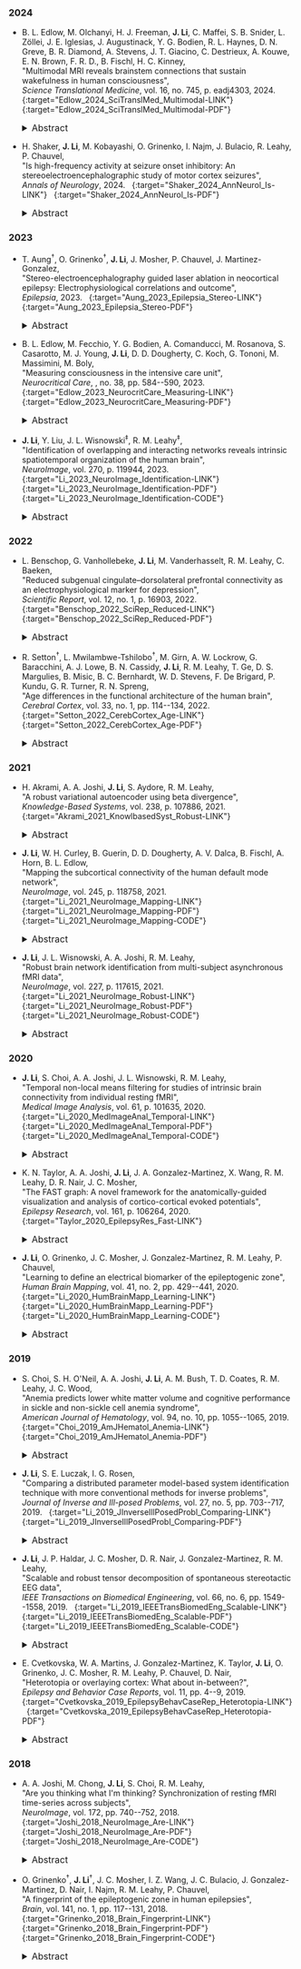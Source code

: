 ### 2024

* B. L. Edlow, M. Olchanyi, H. J. Freeman, **J. Li**, C. Maffei, S. B. Snider, L. Zöllei, J. E. Iglesias, J. Augustinack, Y. G. Bodien, R. L. Haynes, D. N. Greve, B. R. Diamond, A. Stevens, J. T. Giacino, C. Destrieux, A. Kouwe, E. N. Brown, F. R. D., B. Fischl, H. C. Kinney,  
"Multimodal MRI reveals brainstem connections that sustain wakefulness in human consciousness",  
*Science Translational Medicine*, vol. 16, no. 745, p. eadj4303, 2024.  &nbsp; [<i class="fa fa-link"></i>](https://doi.org/10.1126/scitranslmed.adj4303){:target="Edlow_2024_SciTranslMed_Multimodal-LINK"} &nbsp; [<i class="fa fa-file-pdf-o"></i>](/files/pdf/Edlow_2024_SciTranslMed_Multimodal.pdf){:target="Edlow_2024_SciTranslMed_Multimodal-PDF"} &nbsp; [<i class="fa fa-quote-right"></i>](/files/bib/Edlow_2024_SciTranslMed_Multimodal.bib)  
  <details>
    <summary style="font-size:16px">Abstract</summary>
      <p style="margin-left: 20px; text-align: justify; font-size:16px">
      Consciousness is composed of arousal (i.e., wakefulness) and awareness. Substantial progress has been made in mapping the cortical networks that underlie awareness in the human brain, but knowledge about the subcortical networks that sustain arousal in humans is incomplete. Here, we aimed to map the connectivity of a proposed subcortical arousal network that sustains wakefulness in the human brain, analogous to the cortical default mode network (DMN) that has been shown to contribute to awareness. We integrated data from ex vivo diffusion magnetic resonance imaging (MRI) of three human brains, obtained at autopsy from neurologically normal individuals, with immunohistochemical staining of subcortical brain sections. We identified nodes of the proposed default ascending arousal network (dAAN) in the brainstem, hypothalamus, thalamus, and basal forebrain. Deterministic and probabilistic tractography analyses of the ex vivo diffusion MRI data revealed projection, association, and commissural pathways linking dAAN nodes with one another and with DMN nodes. Complementary analyses of in vivo 7-tesla resting-state functional MRI data from the Human Connectome Project identified the dopaminergic ventral tegmental area in the midbrain as a widely connected hub node at the nexus of the subcortical arousal and cortical awareness networks. Our network-based autopsy methods and connectivity data provide a putative neuroanatomic architecture for the integration of arousal and awareness in human consciousness.
      </p>
  </details>

* H. Shaker, **J. Li**, M. Kobayashi, O. Grinenko, I. Najm, J. Bulacio, R. Leahy, P. Chauvel,  
"Is high-frequency activity at seizure onset inhibitory: An stereoelectroencephalographic study of motor cortex seizures",  
*Annals of Neurology*, 2024.  &nbsp; [<i class="fa fa-link"></i>](https://doi.org/10.1002/ana.26883){:target="Shaker_2024_AnnNeurol_Is-LINK"} &nbsp; [<i class="fa fa-file-pdf-o"></i>](/files/pdf/Shaker_2024_AnnNeurol_Is.pdf){:target="Shaker_2024_AnnNeurol_Is-PDF"} &nbsp; [<i class="fa fa-quote-right"></i>](/files/bib/Shaker_2024_AnnNeurol_Is.bib)  
  <details>
    <summary style="font-size:16px">Abstract</summary>
      <p style="margin-left: 20px; text-align: justify; font-size:16px">
      Objective: In the era of stereoelectroencephalography (SEEG), many studies have been devoted to understanding the role of interictal high-frequency oscillations. High-frequency activity (HFA) at seizure onset has been identified as a marker of epileptogenic zone. We address the physiological significance of ictal HFAs and their relation to clinical semiology. Methods: We retrospectively identified patients with pure focal primary motor epilepsy. We selected only patients in whom SEEG electrodes were optimally placed in the motor cortex as confirmed by electrical stimulation. Based on these narrow inclusion criteria, we extensively studied 5 patients (3 males and 2 females, mean age = 22.4 years) using time-frequency analysis and time correlation with motor signs onset. Results: A total of 157 analyzable seizures were recorded in 5 subjects. The first 2 subjects had tonic or clonic semiology with rare secondary generalization. Subject 3 had atonic onset followed by clonic hand/arm flexion. Subject 4 had clusters of tonic and atonic facial movements. Subject 5 had upper extremity tonic movements. The median frequency of the fast activity extracted from the Epileptogenic Zone Fingerprint pipeline in the first 4 subjects was 76 Hz (interquartile range = 21.9 Hz). Positive motor signs did not occur concomitantly with high gamma activity developing in the motor cortex. Motor signs began at the end of HFAs. Interpretation: This study supports the hypothesis of an inhibitory effect of ictal HFAs. The frequency range in the gamma band was associated with the direction of the clinical output effect. Changes from inhibitory to excitatory effect occurred when discharge frequency dropped to low gamma or beta.
      </p>
  </details>

### 2023

* T. Aung<sup>&dagger;</sup>, O. Grinenko<sup>&dagger;</sup>, **J. Li**, J. Mosher, P. Chauvel, J. Martinez-Gonzalez,  
"Stereo-electroencephalography guided laser ablation in neocortical epilepsy: Electrophysiological correlations and outcome",  
*Epilepsia*, 2023.  &nbsp; [<i class="fa fa-link"></i>](https://doi.org/10.1111/epi.17739){:target="Aung_2023_Epilepsia_Stereo-LINK"} &nbsp; [<i class="fa fa-file-pdf-o"></i>](/files/pdf/Aung_2023_Epilepsia_Stereo.pdf){:target="Aung_2023_Epilepsia_Stereo-PDF"} &nbsp; [<i class="fa fa-quote-right"></i>](/files/bib/Aung_2023_Epilepsia_Stereo.bib)  
  <details>
    <summary style="font-size:16px">Abstract</summary>
      <p style="margin-left: 20px; text-align: justify; font-size:16px">
      Objective: We aim to study the correlation between seizure outcomes in patients with drug-resistant epilepsy (DRE) who underwent laser interstitial thermal therapy (LITT) and stereo-electroencephalographic (SEEG) electrophysiologic patterns with respect to the extent of laser ablation. Methods: We retrospectively analyzed 16 consecutive DRE patients who underwent LITT. A seizure onset zone (SOZ) was obtained from multidisciplinary patient management conferences and again was confirmed independently by two epileptologists based on conventional analysis. SOZ were retrospectively divided into localized, lobar and multilobar, and nonlocalized onset types. A posteriori predicted epileptogenic zone (PEZ) was identified using the previously developed “EZ fingerprint” pipeline. The completeness of the SOZ and PEZ ablation was compared and correlated with the duration of seizure freedom (SF). Results: Out of 16 patients, 11 had a posteriori-identified PEZ. Three patients underwent complete ablation of SOZ with curative intent, and the other 13 with palliative intent. Out of three patients with complete ablation of the SOZ, two had concordant PEZ and SOZ and achieved 40- and 46-month SF without seizure recurrence. The remaining patient, without any PEZ identified, had seizure recurrence within one month. Six out of 13 patients with partial ablation of the SOZ and PEZ achieved a mean SF of 19.8 months (range: 1 to 44) with subsequent seizure recurrence. The remaining seven patients had partial ablation of the SOZ without the PEZ identified or ablation outside the PEZ with seizure recurrence within one to two months, except one patient who had 40 months SF after ablation of periventricular heterotopia. Significance: Only complete ablation of the well-restricted SOZ concordant with the PEZ was associated with long-term SF, whereas partial ablation of the PEZ might lead to SF with eventual seizure recurrence. Failure to identify PEZ and ablation limited to the SOZ often led to one to two months of SF.
      </p>
  </details>

* B. L. Edlow, M. Fecchio, Y. G. Bodien, A. Comanducci, M. Rosanova, S. Casarotto, M. J. Young, **J. Li**, D. D. Dougherty, C. Koch, G. Tononi, M. Massimini, M. Boly,  
"Measuring consciousness in the intensive care unit",  
*Neurocritical Care*, , no. 38, pp. 584--590, 2023.  &nbsp; [<i class="fa fa-link"></i>](https://doi.org/10.1007/s12028-023-01706-4){:target="Edlow_2023_NeurocritCare_Measuring-LINK"} &nbsp; [<i class="fa fa-file-pdf-o"></i>](/files/pdf/Edlow_2023_NeurocritCare_Measuring.pdf){:target="Edlow_2023_NeurocritCare_Measuring-PDF"} &nbsp; [<i class="fa fa-quote-right"></i>](/files/bib/Edlow_2023_NeurocritCare_Measuring.bib)  
  <details>
    <summary style="font-size:16px">Abstract</summary>
      <p style="margin-left: 20px; text-align: justify; font-size:16px">
      Early reemergence of consciousness predicts long-term functional recovery for patients with severe brain injuries. However, tools to reliably detect consciousness in the intensive care unit (ICU) are lacking. Transcranial magnetic stimulation-electroencephalography has the potential to detect consciousness in the ICU, predict recovery, and prevent premature withdrawal of life-sustaining therapy.
      </p>
  </details>

* **J. Li**, Y. Liu, J. L. Wisnowski<sup>&Dagger;</sup>, R. M. Leahy<sup>&Dagger;</sup>,  
"Identification of overlapping and interacting networks reveals intrinsic spatiotemporal organization of the human brain",  
*NeuroImage*, vol. 270, p. 119944, 2023.  &nbsp; [<i class="fa fa-link"></i>](https://doi.org/10.1016/j.neuroimage.2023.119944){:target="Li_2023_NeuroImage_Identification-LINK"} &nbsp; [<i class="fa fa-file-pdf-o"></i>](/files/pdf/Li_2023_NeuroImage_Identification.pdf){:target="Li_2023_NeuroImage_Identification-PDF"} &nbsp; [<i class="fa fa-code"></i>](/software/NASCAR/nascar_main){:target="Li_2023_NeuroImage_Identification-CODE"} &nbsp; [<i class="fa fa-quote-right"></i>](/files/bib/Li_2023_NeuroImage_Identification.bib)  
  <details>
    <summary style="font-size:16px">Abstract &nbsp; <i class="fa fa-video-camera"></i></summary>
      <p style="margin-left: 20px; text-align: justify; font-size:16px">
      The human brain is a complex network that exhibits dynamic fluctuations in activity across space and time. Depending on the analysis method, canonical brain networks identified from resting-state fMRI (rs-fMRI) are typically constrained to be either orthogonal or statistically independent in their spatial and/or temporal domains. We avoid imposing these potentially unnatural constraints through the combination of a temporal synchronization process ("BrainSync") and a three-way tensor decomposition method ("NASCAR") to jointly analyze rs-fMRI data from multiple subjects. The resulting set of interacting networks comprises minimally constrained spatiotemporal distributions, each representing one component of functionally coherent activity across the brain. We show that these networks can be clustered into six distinct functional categories and naturally form a representative functional network atlas for a healthy population. This functional network atlas could help explore group and individual differences in neurocognitive function, as we demonstrate in the context of ADHD and IQ prediction.
      </p>
      <div class ="responsive-video-container"><iframe src="https://www.youtube.com/embed/rQb6juWDmnI" width="560" height="315" frameborder="0" allowfullscreen allow="accelerometer; autoplay; encrypted-media; gyroscope; picture-in-picture"></iframe></div>
  </details>

### 2022

* L. Benschop, G. Vanhollebeke, **J. Li**, M. Vanderhasselt, R. M. Leahy, C. Baeken,  
"Reduced subgenual cingulate–dorsolateral prefrontal connectivity as an electrophysiological marker for depression",  
*Scientific Report*, vol. 12, no. 1, p. 16903, 2022.  &nbsp; [<i class="fa fa-link"></i>](https://doi.org/10.1038/s41598-022-20274-9){:target="Benschop_2022_SciRep_Reduced-LINK"} &nbsp; [<i class="fa fa-file-pdf-o"></i>](/files/pdf/Benschop_2022_SciRep_Reduced.pdf){:target="Benschop_2022_SciRep_Reduced-PDF"} &nbsp; [<i class="fa fa-quote-right"></i>](/files/bib/Benschop_2022_SciRep_Reduced.bib)  
  <details>
    <summary style="font-size:16px">Abstract</summary>
      <p style="margin-left: 20px; text-align: justify; font-size:16px">
      Major Depressive Disorder (MDD) is a widespread mental illness that causes considerable suffering, and neuroimaging studies are trying to reduce this burden by developing biomarkers that can facilitate detection. Prior fMRI- and neurostimulation studies suggest that aberrant subgenual Anterior Cingulate (sgACC)—dorsolateral Prefrontal Cortex (DLPFC) functional connectivity is consistently present within MDD. Combining the need for reliable depression markers with the electroencephalogram’s (EEG) high clinical utility, we investigated whether aberrant EEG sgACC–DLPFC functional connectivity could serve as a marker for depression. Source-space Amplitude Envelope Correlations (AEC) of 20 MDD patients and 20 matched controls were contrasted using non-parametric permutation tests. In addition, extracted AEC values were used to (a) correlate with characteristics of depression and (b) train a Support Vector Machine (SVM) to determine sgACC–DLPFC connectivity’s discriminative power. FDR-thresholded statistical maps showed reduced sgACC–DLPFC AEC connectivity in MDD patients relative to controls. This diminished AEC connectivity is located in the beta-1 (13–17 Hz) band and is associated with patients’ lifetime number of depressive episodes. Using extracted sgACC–DLPFC AEC values, the SVM achieved a classification accuracy of 84.6% (80% sensitivity and 89.5% specificity) indicating that EEG sgACC–DLPFC connectivity has promise as a biomarker for MDD.
      </p>
  </details>

* R. Setton<sup>&dagger;</sup>, L. Mwilambwe-Tshilobo<sup>&dagger;</sup>, M. Girn, A. W. Lockrow, G. Baracchini, A. J. Lowe, B. N. Cassidy, **J. Li**, R. M. Leahy, T. Ge, D. S. Margulies, B. Misic, B. C. Bernhardt, W. D. Stevens, F. De Brigard, P. Kundu, G. R. Turner, R. N. Spreng,  
"Age differences in the functional architecture of the human brain",  
*Cerebral Cortex*, vol. 33, no. 1, pp. 114--134, 2022.  &nbsp; [<i class="fa fa-link"></i>](https://doi.org/10.1093/cercor/bhac056){:target="Setton_2022_CerebCortex_Age-LINK"} &nbsp; [<i class="fa fa-file-pdf-o"></i>](/files/pdf/Setton_2022_CerebCortex_Age.pdf){:target="Setton_2022_CerebCortex_Age-PDF"} &nbsp; [<i class="fa fa-quote-right"></i>](/files/bib/Setton_2022_CerebCortex_Age.bib)  
  <details>
    <summary style="font-size:16px">Abstract</summary>
      <p style="margin-left: 20px; text-align: justify; font-size:16px">
      The intrinsic functional organization of the brain changes into older adulthood. Age differences are observed at multiple spatial scales, from global reductions in modularity and segregation of distributed brain systems, to network-specific patterns of dedifferentiation. Whether dedifferentiation reflects an inevitable, global shift in brain function with age, circumscribed, experience-dependent changes, or both, is uncertain. We employed a multimethod strategy to interrogate dedifferentiation at multiple spatial scales. Multi-echo (ME) resting-state fMRI was collected in younger (n=181) and older (n=120) healthy adults. Cortical parcellation sensitive to individual variation was implemented for precision functional mapping of each participant while preserving group-level parcel and network labels. ME-fMRI processing and gradient mapping identified global and macroscale network differences. Multivariate functional connectivity methods tested for microscale, edge-level differences. Older adults had lower BOLD signal dimensionality, consistent with global network dedifferentiation. Gradients were largely age-invariant. Edge-level analyses revealed discrete, network-specific dedifferentiation patterns in older adults. Visual and somatosensory regions were more integrated within the functional connectome; default and frontoparietal control network regions showed greater connectivity; and the dorsal attention network was more integrated with heteromodal regions. These findings highlight the importance of multiscale, multimethod approaches to characterize the architecture of functional brain aging.
      </p>
  </details>

### 2021

* H. Akrami, A. A. Joshi, **J. Li**, S. Aydore, R. M. Leahy,  
"A robust variational autoencoder using beta divergence",  
*Knowledge-Based Systems*, vol. 238, p. 107886, 2021.  &nbsp; [<i class="fa fa-link"></i>](https://doi.org/10.1016/j.knosys.2021.107886){:target="Akrami_2021_KnowlbasedSyst_Robust-LINK"} &nbsp; [<i class="fa fa-quote-right"></i>](/files/bib/Akrami_2021_KnowlbasedSyst_Robust.bib)  
  <details>
    <summary style="font-size:16px">Abstract</summary>
      <p style="margin-left: 20px; text-align: justify; font-size:16px">
      The presence of outliers can severely degrade learned representations and performance of deep learning methods and hence disproportionately affect the training process, leading to incorrect conclusions about the data. For example, anomaly detection using deep generative models is typically only possible when similar anomalies (or outliers) are not present in the training data. Here we focus on variational autoencoders (VAEs). While the VAE is a popular framework for anomaly detection tasks, we observe that the VAE is unable to detect outliers when the training data contains anomalies that have the same distribution as those in test data. In this paper we focus on robustness to outliers in training data in VAE settings using concepts from robust statistics. We propose a variational lower bound that leads to a robust VAE model that has the same computational complexity as the standard VAE and contains a single automatically-adjusted tuning parameter to control the degree of robustness. We present mathematical formulations for robust variational autoencoders (RVAEs) for Bernoulli, Gaussian and categorical variables. The RVAE model is based on beta-divergence rather than the standard Kullback–Leibler (KL) divergence. We demonstrate the performance of our proposed beta-divergence based autoencoder for a variety of image and categorical datasets showing improved robustness to outliers both qualitatively and quantitatively. We also illustrate the use of our robust VAE for detection of lesions in brain images, formulated as an anomaly detection task. Finally, we suggest a method to tune the hyperparameter of RVAE which makes our model completely unsupervised.
      </p>
  </details>

* **J. Li**, W. H. Curley, B. Guerin, D. D. Dougherty, A. V. Dalca, B. Fischl, A. Horn, B. L. Edlow,  
"Mapping the subcortical connectivity of the human default mode network",  
*NeuroImage*, vol. 245, p. 118758, 2021.  &nbsp; [<i class="fa fa-link"></i>](https://doi.org/10.1016/j.neuroimage.2021.118758){:target="Li_2021_NeuroImage_Mapping-LINK"} &nbsp; [<i class="fa fa-file-pdf-o"></i>](/files/pdf/Li_2021_NeuroImage_Mapping.pdf){:target="Li_2021_NeuroImage_Mapping-PDF"} &nbsp; [<i class="fa fa-code"></i>](https://github.com/ComaRecoveryLab/Subcortical_DMN_Functional_Connectivity){:target="Li_2021_NeuroImage_Mapping-CODE"} &nbsp; [<i class="fa fa-quote-right"></i>](/files/bib/Li_2021_NeuroImage_Mapping.bib)  
  <details>
    <summary style="font-size:16px">Abstract &nbsp; <i class="fa fa-video-camera"></i></summary>
      <p style="margin-left: 20px; text-align: justify; font-size:16px">
      The default mode network (DMN) mediates self-awareness and introspection, core components of human consciousness. Therapies to restore consciousness in patients with severe brain injuries have historically targeted subcortical sites in the brainstem, thalamus, hypothalamus, basal forebrain, and basal ganglia, with the goal of reactivating cortical DMN nodes. However, the subcortical connectivity of the DMN has not been fully mapped and optimal subcortical targets for therapeutic neuromodulation of consciousness have not been identified. In this work, we created a comprehensive map of DMN subcortical connectivity by combining high-resolution functional and structural datasets with advanced signal processing methods. We analyzed 7 Tesla resting-state functional MRI (rs-fMRI) data from 168 healthy volunteers acquired in the Human Connectome Project. The rs-fMRI blood-oxygen-level-dependent (BOLD) data were temporally synchronized across subjects using the BrainSync algorithm. Cortical and subcortical DMN nodes were jointly analyzed and identified at the group level by applying a novel Nadam-Accelerated SCAlable and Robust (NASCAR) tensor decomposition method to the synchronized dataset. The subcortical connectivity map was then overlaid on a 7 Tesla 100 micron ex vivo MRI dataset for neuroanatomic analysis using automated segmentation of nuclei within the brainstem, thalamus, hypothalamus, basal forebrain, and basal ganglia. We further compared the NASCAR subcortical connectivity map with its counterpart generated from canonical seed-based correlation analyses. The NASCAR method revealed that BOLD signal in the central lateral nucleus of the thalamus and ventral tegmental area of the midbrain is strongly correlated with that of the DMN. In an exploratory analysis, additional subcortical sites in the median and dorsal raphe, lateral hypothalamus, and caudate nuclei were correlated with the cortical DMN. We also found that the putamen and globus pallidus are negatively correlated (i.e., anti-correlated) with the DMN, providing rs-fMRI evidence for the mesocircuit hypothesis of human consciousness, whereby a striatopallidal feedback system modulates anterior forebrain function via disinhibition of the central thalamus. Seed-based analyses yielded similar subcortical DMN connectivity, but the NASCAR result showed stronger contrast and better spatial alignment with dopamine immunostaining data. The DMN subcortical connectivity map identified here advances understanding of the subcortical regions that contribute to human consciousness and can be used to inform the selection of therapeutic targets in clinical trials for patients with disorders of consciousness.
      </p>
      <div class ="responsive-video-container"><iframe src="https://www.youtube.com/embed/KAqgkecEuVs" width="560" height="315" frameborder="0" allowfullscreen allow="accelerometer; autoplay; encrypted-media; gyroscope; picture-in-picture"></iframe></div>
  </details>

* **J. Li**, J. L. Wisnowski, A. A. Joshi, R. M. Leahy,  
"Robust brain network identification from multi-subject asynchronous fMRI data",  
*NeuroImage*, vol. 227, p. 117615, 2021.  &nbsp; [<i class="fa fa-link"></i>](https://doi.org/10.1016/j.neuroimage.2020.117615){:target="Li_2021_NeuroImage_Robust-LINK"} &nbsp; [<i class="fa fa-file-pdf-o"></i>](/files/pdf/Li_2021_NeuroImage_Robust.pdf){:target="Li_2021_NeuroImage_Robust-PDF"} &nbsp; [<i class="fa fa-code"></i>](/software/NASCAR/nascar_main){:target="Li_2021_NeuroImage_Robust-CODE"} &nbsp; [<i class="fa fa-quote-right"></i>](/files/bib/Li_2021_NeuroImage_Robust.bib)  
  <details>
    <summary style="font-size:16px">Abstract</summary>
      <p style="margin-left: 20px; text-align: justify; font-size:16px">
      We describe a novel method for robust identification of common brain networks and their corresponding temporal dynamics across subjects from asynchronous functional MRI (fMRI) using tensor decomposition. We first temporally align asynchronous fMRI data using the orthogonal BrainSync transform, allowing us to study common brain networks across sessions and subjects. We then map the synchronized fMRI data into a 3D tensor (vertices × time × subject/session). Finally, we apply Nesterov-accelerated adaptive moment estimation (Nadam) within a scalable and robust sequential Canonical Polyadic (CP) decomposition framework to identify a low rank tensor approximation to the data. As a result of CP tensor decomposition, we successfully identified twelve known brain networks with their corresponding temporal dynamics from 40 subjects using the Human Connectome Project's language task fMRI data without any prior information regarding the specific task designs. Seven of these networks show distinct subjects’ responses to the language task with differing temporal dynamics; two show sub-components of the default mode network that exhibit deactivation during the tasks; the remaining three components reflect non-task-related activities. We compare results to those found using group independent component analysis (ICA) and canonical ICA. Bootstrap analysis demonstrates increased robustness of networks found using the CP tensor approach relative to ICA-based methods.
      </p>
  </details>

### 2020

* **J. Li**, S. Choi, A. A. Joshi, J. L. Wisnowski, R. M. Leahy,  
"Temporal non-local means filtering for studies of intrinsic brain connectivity from individual resting fMRI",  
*Medical Image Analysis*, vol. 61, p. 101635, 2020.  &nbsp; [<i class="fa fa-link"></i>](https://doi.org/10.1016/j.media.2020.101635){:target="Li_2020_MedImageAnal_Temporal-LINK"} &nbsp; [<i class="fa fa-file-pdf-o"></i>](/files/pdf/Li_2020_MedImageAnal_Temporal.pdf){:target="Li_2020_MedImageAnal_Temporal-PDF"} &nbsp; [<i class="fa fa-code"></i>](/software/GPDF/gpdf_main){:target="Li_2020_MedImageAnal_Temporal-CODE"} &nbsp; [<i class="fa fa-quote-right"></i>](/files/bib/Li_2020_MedImageAnal_Temporal.bib)  
  <details>
    <summary style="font-size:16px">Abstract</summary>
      <p style="margin-left: 20px; text-align: justify; font-size:16px">
      Characterizing functional brain connectivity using resting functional magnetic resonance imaging (fMRI) is challenging due to the relatively small Blood-Oxygen-Level Dependent contrast and low signal-to-noise ratio. Denoising using surface-based Laplace-Beltrami (LB) or volumetric Gaussian filtering tends to blur boundaries between different functional areas. To overcome this issue, a time-based Non-Local Means (tNLM) filtering method was previously developed to denoise fMRI data while preserving spatial structure. The kernel and parameters that define the tNLM filter need to be optimized for each application. Here we present a novel Global PDF-based tNLM filtering (GPDF) algorithm that uses a data-driven kernel function based on a Bayes factor to optimize filtering for spatial delineation of functional connectivity in resting fMRI data. We demonstrate its performance relative to Gaussian spatial filtering and the original tNLM filtering via simulations. We also compare the effects of GPDF filtering against LB filtering using individual in-vivo resting fMRI datasets. Our results show that LB filtering tends to blur signals across boundaries between adjacent functional regions. In contrast, GPDF filtering enables improved noise reduction without blurring adjacent functional regions. These results indicate that GPDF may be a useful preprocessing tool for analyses of brain connectivity and network topology in individual fMRI recordings.
      </p>
  </details>

* K. N. Taylor, A. A. Joshi, **J. Li**, J. A. Gonzalez-Martinez, X. Wang, R. M. Leahy, D. R. Nair, J. C. Mosher,  
"The FAST graph: A novel framework for the anatomically-guided visualization and analysis of cortico-cortical evoked potentials",  
*Epilepsy Research*, vol. 161, p. 106264, 2020.  &nbsp; [<i class="fa fa-link"></i>](https://doi.org/10.1016/j.eplepsyres.2020.106264){:target="Taylor_2020_EpilepsyRes_Fast-LINK"} &nbsp; [<i class="fa fa-quote-right"></i>](/files/bib/Taylor_2020_EpilepsyRes_Fast.bib)  
  <details>
    <summary style="font-size:16px">Abstract</summary>
      <p style="margin-left: 20px; text-align: justify; font-size:16px">
      Background: Intracerebral electroencephalography (iEEG) using stereoelectroencephalography (SEEG) methodology for epilepsy surgery gives rise to complex data sets. The neurophysiological data obtained during the in-patient period includes categorization of the evoked potentials resulting from direct electrical cortical stimulation such as cortico-cortical evoked potentials (CCEPs). These potentials are recorded by hundreds of contacts, making these waveforms difficult to quickly interpret over such high-density arrays that are organized in three dimensional fashion. New Method: The challenge in analyzing CCEPs data arises not just from the density of the array, but also from the stimulation of a number of different intracerebral sites. A systematic methodology for visualization and analysis of these evoked data is lacking. We describe the process of incorporating anatomical information into the visualizations, which are then compared to more traditional plotting techniques to highlight the usefulness of the new framework. Results: We describe here an innovative framework for sorting, registering, labeling, ordering, and quantifying the functional CCEPs data, using the anatomical labelling of the brain, to provide an informative visualization and summary statistics which we call the "FAST graph" (Functional-Anatomical STacked area graphs). The fast graph analysis is used to depict the significant CCEPs responses in patient with focal epilepsy. Conclusions: The novel plotting approach shown here allows us to visualize high-density stimulation data in a single summary plot for subsequent detailed analyses. Improving the visual presentation of complex data sets aides in enhancing the clinical utility of the data.
      </p>
  </details>

* **J. Li**, O. Grinenko, J. C. Mosher, J. Gonzalez-Martinez, R. M. Leahy, P. Chauvel,  
"Learning to define an electrical biomarker of the epileptogenic zone",  
*Human Brain Mapping*, vol. 41, no. 2, pp. 429--441, 2020.  &nbsp; [<i class="fa fa-link"></i>](https://doi.org/10.1002/hbm.24813){:target="Li_2020_HumBrainMapp_Learning-LINK"} &nbsp; [<i class="fa fa-file-pdf-o"></i>](/files/pdf/Li_2020_HumBrainMapp_Learning.pdf){:target="Li_2020_HumBrainMapp_Learning-PDF"} &nbsp; [<i class="fa fa-code"></i>](/software/EZ_Fingerprint/ezf_main){:target="Li_2020_HumBrainMapp_Learning-CODE"} &nbsp; [<i class="fa fa-quote-right"></i>](/files/bib/Li_2020_HumBrainMapp_Learning.bib)  
  <details>
    <summary style="font-size:16px">Abstract &nbsp; <i class="fa fa-video-camera"></i></summary>
      <p style="margin-left: 20px; text-align: justify; font-size:16px">
      The role of fast activity as a potential biomarker in localization of the epileptogenic zone (EZ) remains controversial due to recently reported unsatisfactory performance. We recently identified a "fingerprint" of the EZ as a time-frequency pattern that is defined by a combination of preictal spike(s), fast oscillatory activity, and concurrent suppression of lower frequencies. Here we examine the generalizability of the fingerprint in application to an independent series of patients (11 seizure-free and 13 non-seizure-free after surgery) and show that the fingerprint can also be identified in seizures with lower frequency (such as beta) oscillatory activity. In the seizure-free group, only 5 of 47 identified EZ contacts were outside the resection. In contrast, in the non-seizure-free group, 104 of 142 identified EZ contacts were outside the resection. We integrated the fingerprint prediction with the subject's MR images, thus providing individualized anatomical estimates of the EZ. We show that these fingerprint-based estimates in seizure-free patients are almost always inside the resection. On the other hand, for a large fraction of the nonseizure-free patients the estimated EZ was not well localized and was partially or completely outside the resection, which may explain surgical failure in such cases. We also show that when mapping fast activity alone onto MR images, the EZ was often over-estimated, indicating a reduced discriminative ability for fast activity relative to the full fingerprint for localization of the EZ.
      </p>
      <div class ="responsive-video-container"><iframe src="https://player.vimeo.com/video/371666831" width="560" height="315" frameborder="0" allowfullscreen webkitAllowFullScreen mozallowfullscreen></iframe></div>
  </details>

### 2019

* S. Choi, S. H. O'Neil, A. A. Joshi, **J. Li**, A. M. Bush, T. D. Coates, R. M. Leahy, J. C. Wood,  
"Anemia predicts lower white matter volume and cognitive performance in sickle and non-sickle cell anemia syndrome",  
*American Journal of Hematology*, vol. 94, no. 10, pp. 1055--1065, 2019.  &nbsp; [<i class="fa fa-link"></i>](https://doi.org/10.1002/ajh.25570){:target="Choi_2019_AmJHematol_Anemia-LINK"} &nbsp; [<i class="fa fa-file-pdf-o"></i>](/files/pdf/Choi_2019_AmJHematol_Anemia.pdf){:target="Choi_2019_AmJHematol_Anemia-PDF"} &nbsp; [<i class="fa fa-quote-right"></i>](/files/bib/Choi_2019_AmJHematol_Anemia.bib)  
  <details>
    <summary style="font-size:16px">Abstract</summary>
      <p style="margin-left: 20px; text-align: justify; font-size:16px">
      Severe chronic anemia is an independent predictor of overt stroke, white matter damage, and cognitive dysfunction in the elderly. Severe anemia also predisposes to white matter strokes in young children, independent of the anemia subtype. We previously demonstrated symmetrically decreased white matter (WM) volumes in patients with sickle cell disease (SCD). In the current study, we investigated whether patients with non-sickle anemia also have lower WM volumes and cognitive dysfunction. Magnetic Resonance Imaging was performed on 52 clinically asymptomatic SCD patients (age=21.4±7.7; F=27, M=25; hemoglobin=9.6±1.6 g/dL), 26 non-sickle anemic patients (age=23.9±7.9; F=14, M=12; hemoglobin=10.8±2.5 g/dL) and 40 control subjects (age=27.7±11.3; F=28, M=12; hemoglobin=13.4±1.3 g/dL). Voxel-wise changes in WM brain volumes were compared to hemoglobin levels to identify brain regions that are vulnerable to anemia. White matter volume was diffusely lower in deep, watershed areas proportionally to anemia severity. After controlling for age, sex, and hemoglobin level, brain volumes were independent of disease. WM volume loss was associated with lower Full Scale Intelligence Quotient (FSIQ; P=.0048; r2=.18) and an abnormal burden of silent cerebral infarctions (P=.029) in males, but not in females. Hemoglobin count and cognitive measures were similar between subjects with and without white-matter hyperintensities. The spatial distribution of volume loss suggests chronic hypoxic cerebrovascular injury, despite compensatory hyperemia. Neurocognitive consequences of WM volume changes and silent cerebral infarction were strongly sexually dimorphic. Understanding the possible neurological consequences of chronic anemia may help inform our current clinical practices.k
      </p>
  </details>

* **J. Li**, S. E. Luczak, I. G. Rosen,  
"Comparing a distributed parameter model-based system identification technique with more conventional methods for inverse problems",  
*Journal of Inverse and Ill-posed Problems*, vol. 27, no. 5, pp. 703--717, 2019.  &nbsp; [<i class="fa fa-link"></i>](https://doi.org/10.1515/jiip-2018-0006){:target="Li_2019_JInverseIllPosedProbl_Comparing-LINK"} &nbsp; [<i class="fa fa-file-pdf-o"></i>](/files/pdf/Li_2019_JInverseIllPosedProbl_Comparing.pdf){:target="Li_2019_JInverseIllPosedProbl_Comparing-PDF"} &nbsp; [<i class="fa fa-quote-right"></i>](/files/bib/Li_2019_JInverseIllPosedProbl_Comparing.bib)  
  <details>
    <summary style="font-size:16px">Abstract</summary>
      <p style="margin-left: 20px; text-align: justify; font-size:16px">
      Three methods for the estimation of blood or breath alcohol concentration (BAC/BrAC) from biosensor measured transdermal alcohol concentration (TAC) are evaluated and compared. Specifically, we consider a system identification/quasi-blind deconvolution scheme based on a distributed parameter model with unbounded input and output for ethanol transport in the skin and compare it to two more conventional system identification and filtering/deconvolution techniques for ill-posed inverse problems, one based on frequency domain methods and the other on a time series approach using an ARMA input/output model. Our basis for comparison are five statistical measures of interest to alcohol researchers and clinicians: peak BAC/BrAC, time of peak BAC/BrAC, the ascending and descending slopes of the BAC/BrAC curve, and the area underneath the BAC/BrAC curve.
      </p>
  </details>

* **J. Li**, J. P. Haldar, J. C. Mosher, D. R. Nair, J. Gonzalez-Martinez, R. M. Leahy,  
"Scalable and robust tensor decomposition of spontaneous stereotactic EEG data",  
*IEEE Transactions on Biomedical Engineering*, vol. 66, no. 6, pp. 1549--1558, 2019.  &nbsp; [<i class="fa fa-link"></i>](https://doi.org/10.1109/TBME.2018.2875467){:target="Li_2019_IEEETransBiomedEng_Scalable-LINK"} &nbsp; [<i class="fa fa-file-pdf-o"></i>](/files/pdf/Li_2019_IEEETransBiomedEng_Scalable.pdf){:target="Li_2019_IEEETransBiomedEng_Scalable-PDF"} &nbsp; [<i class="fa fa-code"></i>](/software/SRSCPD_ALS/srscpd_als_main){:target="Li_2019_IEEETransBiomedEng_Scalable-CODE"} &nbsp; [<i class="fa fa-quote-right"></i>](/files/bib/Li_2019_IEEETransBiomedEng_Scalable.bib)  
  <details>
    <summary style="font-size:16px">Abstract</summary>
      <p style="margin-left: 20px; text-align: justify; font-size:16px">
      Objective: Identification of networks from resting brain signals is an important step in understanding the dynamics of spontaneous brain activity. We approach this problem using a tensor-based model. Methods: We develope a rank-recursive scalable and robust sequential canonical polyadic decomposition (SRSCPD) framework to decompose a tensor into several rank-1 components. Robustness and scalability are achieved using a warm start for each rank based on the results from the previous rank. Results: In simulations we show that SRSCPD consistently outperforms the multistart alternating least square (ALS) algorithm over a range of ranks and signal-to-noise ratios (SNRs), with lower computation cost. When applying SRSCPD to resting in-vivo stereotactic EEG (SEEG) data from two subjects with epilepsy, we found components corresponding to default mode and motor networks in both subjects. These components were also highly consistent within subject between two sessions recorded several hours apart. Similar components were not obtained using the conventional ALS algorithm. Conclusion: Consistent brain networks and their dynamic behaviors were identified from resting SEEG data using SRSCPD. Significance: SRSCPD is scalable to large datasets and therefore a promising tool for identification of brain networks in long recordings from single subjects.
      </p>
  </details>

* E. Cvetkovska, W. A. Martins, J. Gonzalez-Martinez, K. Taylor, **J. Li**, O. Grinenko, J. C. Mosher, R. M. Leahy, P. Chauvel, D. Nair,  
"Heterotopia or overlaying cortex: What about in-between?",  
*Epilepsy and Behavior Case Reports*, vol. 11, pp. 4--9, 2019.  &nbsp; [<i class="fa fa-link"></i>](https://doi.org/10.1016/j.ebcr.2018.09.007){:target="Cvetkovska_2019_EpilepsyBehavCaseRep_Heterotopia-LINK"} &nbsp; [<i class="fa fa-file-pdf-o"></i>](/files/pdf/Cvetkovska_2019_EpilepsyBehavCaseRep_Heterotopia.pdf){:target="Cvetkovska_2019_EpilepsyBehavCaseRep_Heterotopia-PDF"} &nbsp; [<i class="fa fa-quote-right"></i>](/files/bib/Cvetkovska_2019_EpilepsyBehavCaseRep_Heterotopia.bib)  
  <details>
    <summary style="font-size:16px">Abstract</summary>
      <p style="margin-left: 20px; text-align: justify; font-size:16px">
      We describe a patient with unilateral periventricular nodular heterotopia (PNH) and drug-resistant epilepsy, whose SEEG revealed that seizures were arising from the PNH, with the almost simultaneous involvement of heterotopic neurons ("micronodules") scattered within the white matter, and subsequently the overlying cortex. Laser ablation of heterotopic nodules and the adjacent white matter rendered the patient seizure free. This case elucidates that “micronodules” scattered in white matter between heterotopic nodules and overlying cortex might be another contributor in complex epileptogenicity of heterotopia. Detecting patient-specific targets in the epileptic network of heterotopia creates the possibility to disrupt the pathological circuit by minimally invasive procedures.
      </p>
  </details>

### 2018

* A. A. Joshi, M. Chong, **J. Li**, S. Choi, R. M. Leahy,  
"Are you thinking what I'm thinking? Synchronization of resting fMRI time-series across subjects",  
*NeuroImage*, vol. 172, pp. 740--752, 2018.  &nbsp; [<i class="fa fa-link"></i>](https://doi.org/10.1016/j.neuroimage.2018.01.058){:target="Joshi_2018_NeuroImage_Are-LINK"} &nbsp; [<i class="fa fa-file-pdf-o"></i>](/files/pdf/Joshi_2018_NeuroImage_Are.pdf){:target="Joshi_2018_NeuroImage_Are-PDF"} &nbsp; [<i class="fa fa-code"></i>](https://neuroimage.usc.edu/neuro/Resources/BrainSync){:target="Joshi_2018_NeuroImage_Are-CODE"} &nbsp; [<i class="fa fa-quote-right"></i>](/files/bib/Joshi_2018_NeuroImage_Are.bib)  
  <details>
    <summary style="font-size:16px">Abstract</summary>
      <p style="margin-left: 20px; text-align: justify; font-size:16px">
      We describe BrainSync, an orthogonal transform that allows direct comparison of resting fMRI (rfMRI) time-series across subjects. For this purpose, we exploit the geometry of the rfMRI signal space to propose a novel orthogonal transformation that synchronizes rfMRI time-series across sessions and subjects. When synchronized, rfMRI signals become approximately equal at homologous locations across subjects. The method is based on the observation that rfMRI data exhibit similar connectivity patterns across subjects, as reflected in the pairwise correlations between different brain regions. We show that if the data for two subjects have similar correlation patterns then their time courses can be approximately synchronized by an orthogonal transformation. This transform is unique, invertible, efficient to compute, and preserves the connectivity structure of the original data for all subjects. Analogously to image registration, where we spatially align structural brain images, this temporal synchronization of brain signals across a population, or within-subject across sessions, facilitates cross-sectional and longitudinal studies of rfMRI data. The utility of the BrainSync transform is illustrated through demonstrative simulations and applications including quantification of rfMRI variability across subjects and sessions, cortical functional parcellation across a population, timing recovery in task fMRI data, comparison of task and resting state data, and an application to complex naturalistic stimuli for annotation prediction.
      </p>
  </details>

* O. Grinenko<sup>&dagger;</sup>, **J. Li**<sup>&dagger;</sup>, J. C. Mosher, I. Z. Wang, J. C. Bulacio, J. Gonzalez-Martinez, D. Nair, I. Najm, R. M. Leahy, P. Chauvel,  
"A fingerprint of the epileptogenic zone in human epilepsies",  
*Brain*, vol. 141, no. 1, pp. 117--131, 2018.  &nbsp; [<i class="fa fa-link"></i>](https://doi.org/10.1093/brain/awx306){:target="Grinenko_2018_Brain_Fingerprint-LINK"} &nbsp; [<i class="fa fa-file-pdf-o"></i>](/files/pdf/Grinenko_2018_Brain_Fingerprint.pdf){:target="Grinenko_2018_Brain_Fingerprint-PDF"} &nbsp; [<i class="fa fa-code"></i>](/software/EZ_Fingerprint/ezf_main){:target="Grinenko_2018_Brain_Fingerprint-CODE"} &nbsp; [<i class="fa fa-quote-right"></i>](/files/bib/Grinenko_2018_Brain_Fingerprint.bib)  
  <details>
    <summary style="font-size:16px">Abstract &nbsp; <i class="fa fa-video-camera"></i></summary>
      <p style="margin-left: 20px; text-align: justify; font-size:16px">
      Defining a bio-electrical marker for the brain area responsible for initiating a seizure remains an unsolved problem. Fast gamma activity has been identified as the most specific marker for seizure onset, but conflicting results have been reported. In this study, we describe an alternative marker, based on an objective description of interictal to ictal transition, with the aim of identifying a time-frequency pattern or 'fingerprint' that can differentiate the epileptogenic zone from areas of propagation. Seventeen patients who underwent stereoelectroencephalography were included in the study. Each had seizure onset characterized by sustained gamma activity and were seizure-free after tailored resection or laser ablation. We postulated that the epileptogenic zone was always located inside the resection region based on seizure freedom following surgery. To characterize the ictal frequency pattern, we applied the Morlet wavelet transform to data from each pair of adjacent intracerebral electrode contacts. Based on a visual assessment of the time-frequency plots, we hypothesized that a specific time-frequency pattern in the epileptogenic zone should include a combination of (i) sharp transients or spikes; preceding (ii) multiband fast activity concurrent; with (iii) suppression of lower frequencies. To test this hypothesis, we developed software that automatically extracted each of these features from the time-frequency data. We then used a support vector machine to classify each contact-pair as being within epileptogenic zone or not, based on these features. Our machine learning system identified this pattern in 15 of 17 patients. The total number of identified contacts across all patients was 64, with 58 localized inside the resected area. Subsequent quantitative analysis showed strong correlation between maximum frequency of fast activity and suppression inside the resection but not outside. We did not observe significant discrimination power using only the maximum frequency or the timing of fast activity to differentiate contacts either between resected and non-resected regions or between contacts identified as epileptogenic versus non-epileptogenic. Instead of identifying a single frequency or a single timing trait, we observed the more complex pattern described above that distinguishes the epileptogenic zone. This pattern encompasses interictal to ictal transition and may extend until seizure end. Its time-frequency characteristics can be explained in light of recent models emphasizing the role of fast inhibitory interneurons acting on pyramidal cells as a prominent mechanism in seizure triggering. The pattern clearly differentiates the epileptogenic zone from areas of propagation and, as such, represents an epileptogenic zone 'fingerprint'.
      </p>
      <div class ="responsive-video-container"><iframe src="https://www.youtube.com/embed/1wrcs5yEKeQ" width="560" height="315" frameborder="0" allowfullscreen allow="accelerometer; autoplay; encrypted-media; gyroscope; picture-in-picture"></iframe></div>
  </details>
